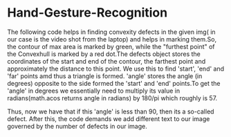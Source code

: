 # Hand-Gesture-Recognition

The following code helps in finding convexity defects in the given img( in our case is the video shot
from the laptop) and helps in marking them.So, the contour of max area is marked by green, while
the "furthest point" of the Convexhull is marked by a red dot.The defects object stores the coordinates
of the start and end of the contour, the farthest point and approximately the distance to this point.
We use this to find 'start', 'end' and 'far' points amd thus a triangle is formed. 'angle' stores the
angle (in degrees) opposite to the side formed the 'start' and 'end' points.To get the 'angle' in degrees
we essentially need to multiply its value in radians(math.acos returns angle in radians)
by 180/pi which roughly is 57. 

Thus, now we have that if this 'angle' is less than 90, then its a so-called defect. After this, the code demands
we add different text to our image governed by the number of defects in our image.
